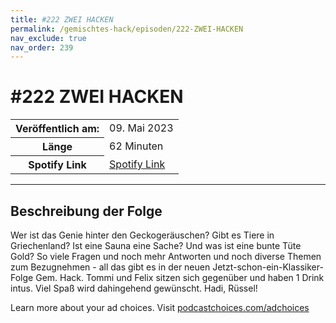 ```yaml
---
title: #222 ZWEI HACKEN
permalink: /gemischtes-hack/episoden/222-ZWEI-HACKEN
nav_exclude: true
nav_order: 239
---
```


# #222 ZWEI HACKEN
<table class="resp-table dcf-table dcf-table-responsive dcf-table-bordered dcf-table-striped dcf-w-100%">
                    <tbody>
                        <tr>
                            <th scope="row">Veröffentlich am:</th>
                            <td data-label="Veröffentlich am:">09. Mai 2023</td>
                        </tr>
                        <tr>
                            <th scope="row">Länge </th>
                            <td data-label="Länge ">62 Minuten</td>
                        </tr><tr>
                                <th scope="row">Spotify Link</th>
                                <td data-label="Spotify Link"><a href="https://open.spotify.com/episode/4lSbzJKc2y58PnjDUOr8cV">Spotify Link</a></td>
                            </tr></tbody>
                </table>

***

## Beschreibung der Folge

<div>
<p>Wer ist das Genie hinter den Geckogeräuschen? Gibt es Tiere in Griechenland? Ist eine Sauna eine Sache? Und was ist eine bunte Tüte Gold? So viele Fragen und noch mehr Antworten und noch diverse Themen zum Bezugnehmen - all das gibt es in der neuen Jetzt-schon-ein-Klassiker-Folge Gem. Hack. Tommi und Felix sitzen sich gegenüber und haben 1 Drink intus. Viel Spaß wird dahingehend gewünscht. Hadi, Rüssel!</p><p> </p><p>Learn more about your ad choices. Visit <a href="https://podcastchoices.com/adchoices" rel="nofollow">podcastchoices.com/adchoices</a></p>  
</div>

